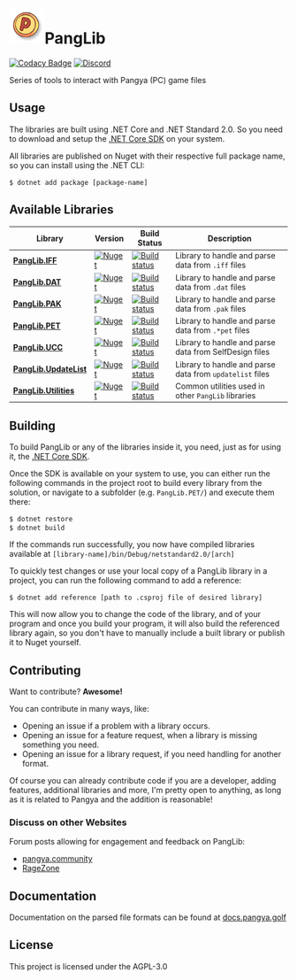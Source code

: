 <img align="left" src=".github/Images/pang.png" width="64" />

# PangLib 

[![Codacy Badge](https://app.codacy.com/project/badge/Grade/ee32fb04b92c4910acc16fa93f3d6a89)](https://www.codacy.com/gh/pangyatools/PangLib/dashboard?utm_source=github.com&amp;utm_medium=referral&amp;utm_content=pangyatools/PangLib&amp;utm_campaign=Badge_Grade) [![Discord](https://discordapp.com/api/guilds/521180240542826496/widget.png?style=shield)](https://discord.gg/HwDTssf)

Series of tools to interact with Pangya (PC) game files

## Usage

The libraries are built using .NET Core and .NET Standard 2.0. So you need to download and setup the [.NET Core SDK](https://www.microsoft.com/net/download) on your system.

All libraries are published on Nuget with their respective full package name, so you can install using the .NET CLI:

```shell
$ dotnet add package [package-name]
```

## Available Libraries

| Library                                       | Version                                                                                                               | Build Status                                                                                                                                                                  | Description                                              |
| --------------------------------------------- | --------------------------------------------------------------------------------------------------------------------- | ----------------------------------------------------------------------------------------------------------------------------------------------------------------------------- | -------------------------------------------------------- |
| [**PangLib.IFF**](PangLib.IFF/)               | [![Nuget](https://img.shields.io/nuget/v/PangLib.IFF.svg)](https://www.nuget.org/packages/PangLib.IFF/)               | [![Build status](https://ci.appveyor.com/api/projects/status/sdpkqdag4hrstuk7/branch/master?svg=true)](https://ci.appveyor.com/project/pixeldesu/panglib-nrfc5/branch/master) | Library to handle and parse data from `.iff` files       |
| [**PangLib.DAT**](PangLib.DAT/)               | [![Nuget](https://img.shields.io/nuget/v/PangLib.DAT.svg)](https://www.nuget.org/packages/PangLib.DAT/)               | [![Build status](https://ci.appveyor.com/api/projects/status/sdpkqdag4hrstuk7/branch/master?svg=true)](https://ci.appveyor.com/project/pixeldesu/panglib-nrfc5/branch/master) | Library to handle and parse data from `.dat` files       |
| [**PangLib.PAK**](PangLib.PAK/)               | [![Nuget](https://img.shields.io/nuget/v/PangLib.PAK.svg)](https://www.nuget.org/packages/PangLib.PAK/)               | [![Build status](https://ci.appveyor.com/api/projects/status/cd5qsu61grfsjd7q/branch/master?svg=true)](https://ci.appveyor.com/project/pixeldesu/panglib-6qiyf/branch/master) | Library to handle and parse data from `.pak` files       |
| [**PangLib.PET**](PangLib.PET/)               | [![Nuget](https://img.shields.io/nuget/v/PangLib.PET.svg)](https://www.nuget.org/packages/PangLib.PET/)               | [![Build status](https://ci.appveyor.com/api/projects/status/7gjip9py34vnmtv1/branch/master?svg=true)](https://ci.appveyor.com/project/pixeldesu/panglib/branch/master)       | Library to handle and parse data from `.*pet` files      |
| [**PangLib.UCC**](PangLib.UCC/)               | [![Nuget](https://img.shields.io/nuget/v/PangLib.UCC.svg)](https://www.nuget.org/packages/PangLib.UCC/)               | [![Build status](https://ci.appveyor.com/api/projects/status/nqxjdr7pem7a9pv9/branch/master?svg=true)](https://ci.appveyor.com/project/pixeldesu/panglib-9je33/branch/master) | Library to handle and parse data from SelfDesign files   |
| [**PangLib.UpdateList**](PangLib.UpdateList/) | [![Nuget](https://img.shields.io/nuget/v/PangLib.UpdateList.svg)](https://www.nuget.org/packages/PangLib.UpdateList/) | [![Build status](https://ci.appveyor.com/api/projects/status/v1iexyfax1jc790s/branch/master?svg=true)](https://ci.appveyor.com/project/pixeldesu/panglib-njuqy/branch/master) | Library to handle and parse data from `updatelist` files |
| [**PangLib.Utilities**](PangLib.Utilities/)   | [![Nuget](https://img.shields.io/nuget/v/PangLib.Utilities.svg)](https://www.nuget.org/packages/PangLib.Utilities/)   | [![Build status](https://ci.appveyor.com/api/projects/status/1eohtvn6tp6t89ed/branch/master?svg=true)](https://ci.appveyor.com/project/pixeldesu/panglib-aan6t/branch/master) | Common utilities used in other `PangLib` libraries       |

## Building

To build PangLib or any of the libraries inside it, you need, just as for using it, the [.NET Core SDK](https://www.microsoft.com/net/download).

Once the SDK is available on your system to use, you can either run the following commands in the project root to build every library from the solution,
or navigate to a subfolder (e.g. `PangLib.PET/`) and execute them there:

```
$ dotnet restore
$ dotnet build
```

If the commands run successfully, you now have compiled libraries available at `[library-name]/bin/Debug/netstandard2.0/[arch]`

To quickly test changes or use your local copy of a PangLib library in a project, you can run the following command to add 
a reference:

```
$ dotnet add reference [path to .csproj file of desired library]
```

This will now allow you to change the code of the library, and of your program and once you build your program, it will also
build the referenced library again, so you don't have to manually include a built library or publish it to Nuget yourself.

## Contributing

Want to contribute? **Awesome!**

You can contribute in many ways, like:

- Opening an issue if a problem with a library occurs.
- Opening an issue for a feature request, when a library is missing something you need.
- Opening an issue for a library request, if you need handling for another format.

Of course you can already contribute code if you are a developer, adding features, additional libraries and more, I'm
pretty open to anything, as long as it is related to Pangya and the addition is reasonable!

### Discuss on other Websites

Forum posts allowing for engagement and feedback on PangLib:

- [pangya.community](https://pangya.community/t/panglib-a-toolchain-for-pangya-files/22)
- [RageZone](http://forum.ragezone.com/f513/panglib-set-libraries-pangya-game-1162203/)

## Documentation

Documentation on the parsed file formats can be found at [docs.pangya.golf](https://docs.pangya.golf)

## License

This project is licensed under the AGPL-3.0

